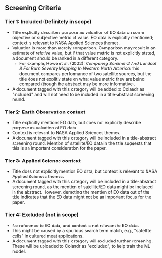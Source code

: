 ## Screening Criteria

### Tier 1: Included (Definitely in scope)

* Title explicitly describes purpose as valuation of EO data on some objective or subjective metric of value.  EO data is explicitly mentioned; context is relevant to NASA Applied Sciences themes.
* Valuation is more than merely comparison.  Comparison may result in an estimate of *relative* value, but if that value metric is not explicitly stated, a document should be ranked in a different category.  
    * For example, Howe et al. (2022): *Comparing Sentinel-2 And Landsat 8 For Burn Severity Mapping In Western North America*: this document compares performance of two satellite sources, but the title does not explitly state on what value metric they are being compared (though the abstract may be more informative).
* A document tagged with this category will be added to Colandr as "included" and will not need to be included in a title-abstract screening round.

### Tier 2: Earth Observation context

* Title explicitly mentions EO data, but does not explicitly describe purpose as valuation of EO data.
* Context is relevant to NASA Applied Sciences themes.
* A document tagged with this category will be included in a title-abstract screening round.  Mention of satellite/EO data in the title suggests that this is an important consideration for the paper.

### Tier 3: Applied Science context

* Title does not explicitly mention EO data, but context is relevant to NASA Applied Sciences themes.
* A document tagged with this category will be included in a title-abstract screening round, as the mention of satellite/EO data might be included in the abstract.  However, demoting the mention of EO data out of the title indicates that the EO data might not be an important focus for the paper. 

### Tier 4: Excluded (not in scope)

* No reference to EO data, and context is not relevant to EO data.
* This might be caused by a spurious search term match, e.g., "satellite cells" in cultured meat applications.
* A document tagged with this category will excluded further screening.  These will be uploaded to Colandr as "excluded", to help train the ML model.
